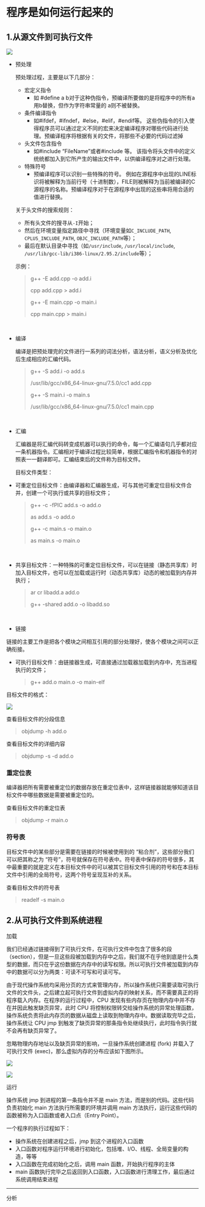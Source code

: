 # 程序是如何运行起来的

## 1.从源文件到可执行文件

![](../picture/01.png)

* 预处理

  预处理过程，主要是以下几部分：

  - 宏定义指令
    - 如 #define a b对于这种伪指令，预编译所要做的是将程序中的所有a用b替换，但作为字符串常量的 a则不被替换。
  - 条件编译指令
    - 如#ifdef，#ifndef，#else，#elif，#endif等。 这些伪指令的引入使得程序员可以通过定义不同的宏来决定编译程序对哪些代码进行处理。预编译程序将根据有关的文件，将那些不必要的代码过滤掉
  - 头文件包含指令
    - 如#include “FileName”或者#include 等。 该指令将头文件中的定义统统都加入到它所产生的输出文件中，以供编译程序对之进行处理。
  - 特殊符号
    - 预编译程序可以识别一些特殊的符号。 例如在源程序中出现的LINE标识将被解释为当前行号（十进制数），FILE则被解释为当前被编译的C源程序的名称。预编译程序对于在源程序中出现的这些串将用合适的值进行替换。

  关于头文件的搜索规则：

  - 所有头文件的搜寻从`-I`开始；
  - 然后在环境变量指定路径中寻找（环境变量如`C_INCLUDE_PATH`, `CPLUS_INCLUDE_PATH`, `OBJC_INCLUDE_PATH`等）；
  - 最后在默认目录中寻找（如`/usr/include`, `/usr/local/include`, `/usr/lib/gcc-lib/i386-linux/2.95.2/include`等）；

  

  示例：

  > g++ -E add.cpp -o add.i
  >
  > cpp add.cpp > add.i
  >
  > g++ -E main.cpp -o main.i
  >
  > cpp main.cpp > main.i

</br>

  
* 编译

  编译是把预处理完的文件进行一系列的词法分析，语法分析，语义分析及优化后生成相应的汇编代码。

  > g++ -S add.i -o add.s
  >
  > /usr/lib/gcc/x86_64-linux-gnu/7.5.0/cc1 add.cpp
  >
  > g++ -S main.i -o main.s
  >
  > /usr/lib/gcc/x86_64-linux-gnu/7.5.0/cc1 main.cpp

</br>  

* 汇编

  汇编器是将汇编代码转变成机器可以执行的命令，每一个汇编语句几乎都对应一条机器指令。汇编相对于编译过程比较简单，根据汇编指令和机器指令的对照表一一翻译即可。汇编结束后的文件称为目标文件。


  目标文件类型：

* 可重定位目标文件：由编译器和汇编器生成，可与其他可重定位目标文件合并，创建一个可执行或共享的目标文件；
  > g++ -c -fPIC add.s -o add.o
  >
  > as add.s -o add.o
  > 
  > g++ -c main.s -o main.o
  >
  > as main.s -o main.o

</br>

* 共享目标文件：一种特殊的可重定位目标文件，可以在链接（静态共享库）时加入目标文件，也可以在加载或运行时（动态共享库）动态的被加载到内存并执行；
  > ar cr libadd.a add.o
  >
  > g++ -shared add.o -o libadd.so

</br>

* 链接

链接的主要工作是把各个模块之间相互引用的部分处理好，使各个模块之间可以正确衔接。

* 可执行目标文件：由链接器生成，可直接通过加载器加载到内存中，充当进程执行的文件；
  > g++ add.o main.o -o main-elf


目标文件的格式：

![](../picture/04.png)


查看目标文件的分段信息
> objdump -h add.o

查看目标文件的详细内容
> objdump -s -d add.o

### 重定位表

编译器把所有需要被重定位的数据存放在重定位表中，这样链接器就能够知道该目标文件中哪些数据是需要被重定位的。

查看目标文件的重定位表

> objdump -r main.o

### 符号表

目标文件中的某些部分是需要在链接的时候被使用到的 “粘合剂”，这些部分我们可以把其称之为 “符号”，符号就保存在符号表中。符号表中保存的符号很多，其中最重要的就是定义在本目标文件中的可以被其它目标文件引用的符号和在本目标文件中引用的全局符号，这两个符号呈现互补的关系。

查看目标文件的符号表

> readelf -s main.o



## 2.从可执行文件到系统进程

加载

我们已经通过链接得到了可执行文件，在可执行文件中包含了很多的段（section），但是一旦这些段被加载到内存中之后，我们就不在乎他到底是什么类型的数据，而只在乎这份数据在内存中的读写权限。所以可执行文件被加载到内存中的数据可以分为两类：可读不可写和可读可写。

由于现代操作系统均采用分页的方式来管理内存，所以操作系统只需要读取可执行文件的文件头，之后建立起可执行文件到虚拟内存的映射关系，而不需要真正的将程序载入内存。在程序的运行过程中，CPU 发现有些内存页在物理内存中并不存在并因此触发缺页异常，此时 CPU 将控制权限转交给操作系统的异常处理函数，操作系统负责将此内存页的数据从磁盘上读取到物理内存中。数据读取完毕之后，操作系统让 CPU jmp 到触发了缺页异常的那条指令处继续执行，此时指令执行就不会再有缺页异常了。

忽略物理内存地址以及缺页异常的影响，一旦操作系统创建进程 (fork) 并载入了可执行文件 (exec)，那么虚拟内存的分布应该如下图所示。

![](../picture/02.png)

![](../picture/03.png)



运行

操作系统 jmp 到进程的第一条指令并不是 main 方法，而是别的代码。这些代码负责初始化 main 方法执行所需要的环境并调用 main 方法执行，运行这些代码的函数被称为入口函数或者入口点（Entry Point）。

一个程序的执行过程如下：

* 操作系统在创建进程之后，jmp 到这个进程的入口函数
* 入口函数对程序运行环境进行初始化，包括堆、I/O、线程、全局变量的构造，等等
* 入口函数在完成初始化之后，调用 main 函数，开始执行程序的主体
* main 函数执行完毕之后返回到入口函数，入口函数进行清理工作，最后通过系统调用结束进程


---

分析